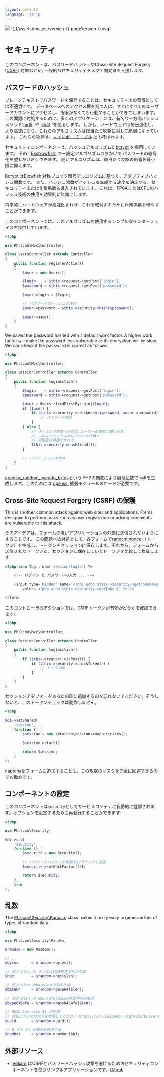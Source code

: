 ```yaml
---
layout: default
language: 'ja-jp'
---
```

![](/assets/images/document-status-stable-success.svg) ![](/assets/images/version-{{ pageVersion }}.svg)
<a name='overview'></a>

# セキュリティ

このコンポーネントは、パスワードハッシュやCross-Site Request Forgery ([CSRF](https://en.wikipedia.org/wiki/Cross-site_request_forgery)) 対策などの, 一般的なセキュリティタスクで開発者を支援します。

<a name='hashing'></a>

## パスワードのハッシュ

プレーンテキストでパスワードを保存することは、セキュリティ上の習慣としては不適切です。 データベースへのアクセス権を持つ人は、すぐにすべてのユーザーアカウントにアクセスし、権限がなくても行動することができてしまいます。 この問題に対処するために、多くのアプリケーションは、有名な一方向ハッシュ メソッド'[md5](http://php.net/manual/en/function.md5.php)' や '[sha1](http://php.net/manual/en/function.sha1.php) 'を使用します。 しかし、ハードウェアは毎日進化し、より高速になり、これらのアルゴリズムは総当たり攻撃に対して脆弱になっています。 これらの攻撃は、[レインボー テーブル](http://en.wikipedia.org/wiki/Rainbow_table) とも呼ばれます。

セキュリティコンポーネントは、ハッシュアルゴリズムに[bcrypt](http://en.wikipedia.org/wiki/Bcrypt) を採用しています。 その ' [Eksblowfish'](http://en.wikipedia.org/wiki/Bcrypt#Algorithm) キー設定アルゴリズムのおかげで パスワードの暗号化を望むだけ`遅く` できます。 遅いアルゴリズムは、総当たり攻撃の影響を最小限に抑えます。

Bcrypt はBlowfish 対称ブロック暗号アルゴリズムに基づく、アダプティブハッシュ関数です。 また、ハッシュ関数がハッシュを生成する速度を決定する、セキュリティまたは作業係数も導入されています。 これは、FPGAまたはGPUのハッシュ技術の使用を効果的に無効にします。

将来的にハードウェアが高速化すれば、これを軽減するために作業係数を増やすことができます。

このコンポーネントでは、このアルゴリズムを使用するシンプルなインターフェイスを提供しています。

```php
<?php

use Phalcon\Mvc\Controller;

class UsersController extends Controller
{
    public function registerAction()
    {
        $user = new Users();

        $login    = $this->request->getPost('login');
        $password = $this->request->getPost('password');

        $user->login = $login;

        // パスワードのハッシュの保存
        $user->password = $this->security->hash($password);

        $user->save();
    }
}
```

We saved the password hashed with a default work factor. A higher work factor will make the password less vulnerable as its encryption will be slow. We can check if the password is correct as follows:

```php
<?php

use Phalcon\Mvc\Controller;

class SessionController extends Controller
{
    public function loginAction()
    {
        $login    = $this->request->getPost('login');
        $password = $this->request->getPost('password');

        $user = Users::findFirstByLogin($login);
        if ($user) {
            if ($this->security->checkHash($password, $user->password)) {
                // パスワード有効
            }
        } else {
            // タイミング攻撃への対応 ユーザーの有無に関わらず、
            // このスクリプトは常にハッシュ計算と
            // 同程度の時間をかける
            $this->security->hash(rand());
        }

        // バリデーション失敗時
    }
}
```

[openssl_random_pseudo_bytes](http://php.net/manual/en/function.openssl-random-pseudo-bytes.php)という PHPの関数により疑似乱数で saltを生成します。このためには [openssl](http://php.net/manual/en/book.openssl.php) 拡張モジュールのロードが必要です。

<a name='csrf'></a>

## Cross-Site Request Forgery (CSRF) の保護

This is another common attack against web sites and applications. Forms designed to perform tasks such as user registration or adding comments are vulnerable to this attack.

そのアイデアは、フォームの値がアプリケーションの外部に送信されないようにすることです。 この問題への対処として、各フォームで[random nonce](http://en.wikipedia.org/wiki/Cryptographic_nonce) （トークン）を生成し、トークンをセッションに保存します。それから、フォームから送信されたトークンと、セッションに保存していたトークンを比較して検証します: 

```php
<?php echo Tag::form('session/login') ?>

    <!-- ログイン と パスワードの入力 ... -->

    <input type='hidden' name='<?php echo $this->security->getTokenKey() ?>'
        value='<?php echo $this->security->getToken() ?>'/>

</form>
```

このコントローラのアクションでは、CSRFトークンが有効かどうかを確認できます:

```php
<?php

use Phalcon\Mvc\Controller;

class SessionController extends Controller
{
    public function loginAction()
    {
        if ($this->request->isPost()) {
            if ($this->security->checkToken()) {
                // トークンOK
            }
        }
    }
}
```

セッションアダプターをあなたのDIに追加するのを忘れないでください。そうしないと、このトークンチェックは動作しません。

```php
<?php

$di->setShared(
    'session',
    function () {
        $session = new \Phalcon\Session\Adapter\Files();

        $session->start();

        return $session;
    }
);
```

[captcha](http://www.google.com/recaptcha)をフォームに追加することも、この攻撃のリスクを完全に回避できるのでお勧めです。

<a name='setup'></a>

## コンポーネントの設定

このコンポーネントは`security`としてサービスコンテナに自動的に登録されます。オプションを設定するために再登録することができます:

```php
<?php

use Phalcon\Security;

$di->set(
    'security',
    function () {
        $security = new Security();

        // パスワードハッシュの係数を12ラウンドに設定
        $security->setWorkFactor(12);

        return $security;
    },
    true
);
```

<a name='random'></a>

## 乱数

The [Phalcon\Security\Random](api/Phalcon_Security) class makes it really easy to generate lots of types of random data.

```php
<?php

use Phalcon\Security\Random;

$random = new Random();

// ...
$bytes      = $random->bytes();

// 長さ $len の ランダム16進数文字列の生成
$hex        = $random->hex($len);

// 長さ $len のbase64文字列の生成
$base64     = $random->base64($len);

// 長さ $len の URL-safeなbase64文字列の生成
$base64Safe = $random->base64Safe($len);

// UUID (version 4) の生成
// 詳細については以下を参照してください https://en.wikipedia.org/wiki/Universally_unique_identifier
$uuid       = $random->uuid();

// 0 から $n の間の乱数の生成
$number     = $random->number($n);
```

<a name='resources'></a>

## 外部リソース

* [Vökuró](https://github.com/phalcon/vokuro) はCSRFとパスワードハッシュ攻撃を避けるためのセキュリティコンポーネントを使うサンプルアプリケーションです。[Github](https://github.com/phalcon/vokuro)
